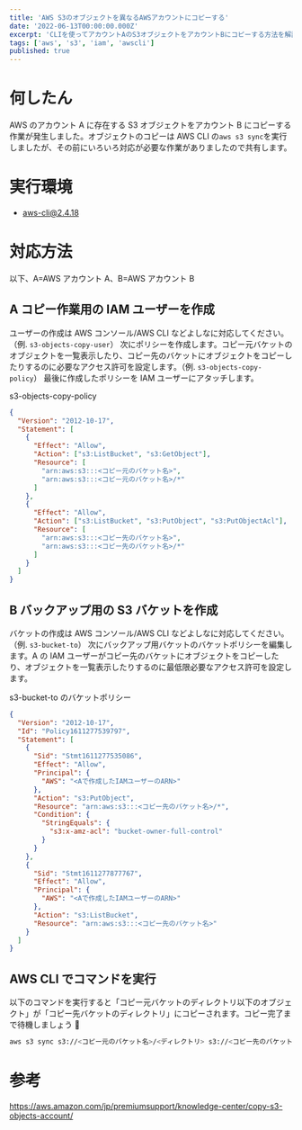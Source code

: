 ```yaml
---
title: 'AWS S3のオブジェクトを異なるAWSアカウントにコピーする'
date: '2022-06-13T00:00:00.000Z'
excerpt: 'CLIを使ってアカウントAのS3オブジェクトをアカウントBにコピーする方法を解説しました。IAMユーザーやバケットポリシーの設定手順も記載しました。'
tags: ['aws', 's3', 'iam', 'awscli']
published: true
---
```


# 何したん

AWS のアカウント A に存在する S3 オブジェクトをアカウント B にコピーする作業が発生しました。オブジェクトのコピーは AWS CLI の`aws s3 sync`を実行しましたが、その前にいろいろ対応が必要な作業がありましたので共有します。

# 実行環境

- aws-cli@2.4.18

# 対応方法

以下、A=AWS アカウント A、B=AWS アカウント B

## A コピー作業用の IAM ユーザーを作成

ユーザーの作成は AWS コンソール/AWS CLI などよしなに対応してください。（例. `s3-objects-copy-user`）
次にポリシーを作成します。コピー元バケットのオブジェクトを一覧表示したり、コピー先のバケットにオブジェクトをコピーしたりするのに必要なアクセス許可を設定します。（例. `s3-objects-copy-policy`）
最後に作成したポリシーを IAM ユーザーにアタッチします。

s3-objects-copy-policy

```json
{
  "Version": "2012-10-17",
  "Statement": [
    {
      "Effect": "Allow",
      "Action": ["s3:ListBucket", "s3:GetObject"],
      "Resource": [
        "arn:aws:s3:::<コピー元のバケット名>",
        "arn:aws:s3:::<コピー元のバケット名>/*"
      ]
    },
    {
      "Effect": "Allow",
      "Action": ["s3:ListBucket", "s3:PutObject", "s3:PutObjectAcl"],
      "Resource": [
        "arn:aws:s3:::<コピー先のバケット名>",
        "arn:aws:s3:::<コピー先のバケット名>/*"
      ]
    }
  ]
}
```

<!-- ![](https://storage.googleapis.com/zenn-user-upload/0fdd8971c08a-20220613.png) -->

<!-- ![](https://storage.googleapis.com/zenn-user-upload/628664786a5b-20220613.png) -->

## B バックアップ用の S3 バケットを作成

バケットの作成は AWS コンソール/AWS CLI などよしなに対応してください。（例. `s3-bucket-to`）
次にバックアップ用バケットのバケットポリシーを編集します。A の IAM ユーザーがコピー先のバケットにオブジェクトをコピーしたり、オブジェクトを一覧表示したりするのに最低限必要なアクセス許可を設定します。

s3-bucket-to のバケットポリシー

```json
{
  "Version": "2012-10-17",
  "Id": "Policy1611277539797",
  "Statement": [
    {
      "Sid": "Stmt1611277535086",
      "Effect": "Allow",
      "Principal": {
        "AWS": "<Aで作成したIAMユーザーのARN>"
      },
      "Action": "s3:PutObject",
      "Resource": "arn:aws:s3:::<コピー先のバケット名>/*",
      "Condition": {
        "StringEquals": {
          "s3:x-amz-acl": "bucket-owner-full-control"
        }
      }
    },
    {
      "Sid": "Stmt1611277877767",
      "Effect": "Allow",
      "Principal": {
        "AWS": "<Aで作成したIAMユーザーのARN>"
      },
      "Action": "s3:ListBucket",
      "Resource": "arn:aws:s3:::<コピー先のバケット名>"
    }
  ]
}
```

## AWS CLI でコマンドを実行

以下のコマンドを実行すると「コピー元バケットのディレクトリ以下のオブジェクト」が「コピー先バケットのディレクトリ」にコピーされます。コピー完了まで待機しましょう 🛌

```sh
aws s3 sync s3://<コピー元のバケット名>/<ディレクトリ> s3://<コピー先のバケット名>/<ディレクトリ> --acl bucket-owner-full-control
```

# 参考

https://aws.amazon.com/jp/premiumsupport/knowledge-center/copy-s3-objects-account/
